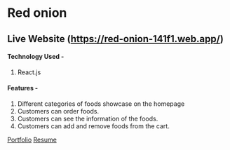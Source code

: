 # Red onion

## Live Website (https://red-onion-141f1.web.app/)

#### Technology Used -

1. React.js

#### Features -

1. Different categories of foods showcase on the homepage
2. Customers can order foods.
3. Customers can see the information of the foods.
4. Customers can add and remove foods from the cart.

[Portfolio][portfolio]
[Resume][resume]

[portfolio]: https://nur-a-alam.me/
[resume]: https://drive.google.com/file/d/1JUzoOcAMR58wOuVWR4SZVVl4rrk3_UYb/view
